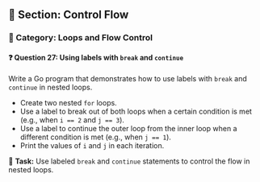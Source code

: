 ## 📘 Section: Control Flow  
### 🔹 Category: Loops and Flow Control  
#### ❓ Question 27: Using labels with `break` and `continue`

Write a Go program that demonstrates how to use labels with `break` and `continue` in nested loops.

- Create two nested `for` loops.
- Use a label to break out of both loops when a certain condition is met (e.g., when `i == 2` and `j == 3`).
- Use a label to continue the outer loop from the inner loop when a different condition is met (e.g., when `j == 1`).
- Print the values of `i` and `j` in each iteration.

🔧 **Task:** Use labeled `break` and `continue` statements to control the flow in nested loops.

